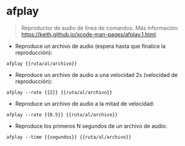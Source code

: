 # afplay

> Reproductor de audio de línea de comandos.
> Más información: <https://keith.github.io/xcode-man-pages/afplay.1.html>.

- Reproduce un archivo de audio (espera hasta que finalice la reproducción):

`afplay {{ruta/al/archivo}}`

- Reproduce un archivo de audio a una velocidad 2x (velocidad de reproducción):

`afplay --rate {{2}} {{ruta/al/archivo}}`

- Reproduce un archivo de audio a la mitad de velocidad:

`afplay --rate {{0.5}} {{ruta/al/archivo}}`

- Reproduce los primeros N segundos de un archivo de audio:

`afplay --time {{segundos}} {{ruta/al/archivo}}`
